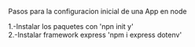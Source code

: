 Pasos para la configuracion inicial de una App en node

1.-Instalar los paquetes con 'npn init y' 
<br>
2.-Instalar framework express 'npm i express dotenv'
